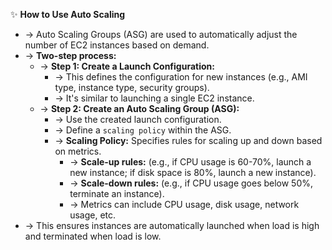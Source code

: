 ✨ **How to Use Auto Scaling**
- → Auto Scaling Groups (ASG) are used to automatically adjust the number of EC2 instances based on demand.
- → **Two-step process:**
    - → **Step 1: Create a Launch Configuration:**
        - → This defines the configuration for new instances (e.g., AMI type, instance type, security groups).
        - → It's similar to launching a single EC2 instance.
    - → **Step 2: Create an Auto Scaling Group (ASG):**
        - → Use the created launch configuration.
        - → Define a `scaling policy` within the ASG.
        - → **Scaling Policy:** Specifies rules for scaling up and down based on metrics.
            - → **Scale-up rules:** (e.g., if CPU usage is 60-70%, launch a new instance; if disk space is 80%, launch a new instance).
            - → **Scale-down rules:** (e.g., if CPU usage goes below 50%, terminate an instance).
            - → Metrics can include CPU usage, disk usage, network usage, etc.
- → This ensures instances are automatically launched when load is high and terminated when load is low.